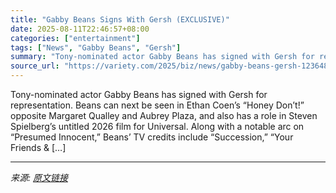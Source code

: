 ```yaml
---
title: "Gabby Beans Signs With Gersh (EXCLUSIVE)"
date: 2025-08-11T22:46:57+08:00
categories: ["entertainment"]
tags: ["News", "Gabby Beans", "Gersh"]
summary: "Tony-nominated actor Gabby Beans has signed with Gersh for representation. Beans can next be seen in Ethan Coen’s &#8220;Honey Don&#8217;t!&#8221; opposite Margaret Qualley and Aubrey Plaza, and also "
source_url: "https://variety.com/2025/biz/news/gabby-beans-gersh-1236487022/"
---
```


Tony-nominated actor Gabby Beans has signed with Gersh for representation. Beans can next be seen in Ethan Coen’s &#8220;Honey Don&#8217;t!&#8221; opposite Margaret Qualley and Aubrey Plaza, and also has a role in Steven Spielberg’s untitled 2026 film for Universal. Along with a notable arc on &#8220;Presumed Innocent,&#8221; Beans&#8217; TV credits include &#8220;Succession,&#8221; &#8220;Your Friends &#38; [&#8230;]

---

*来源: [原文链接](https://variety.com/2025/biz/news/gabby-beans-gersh-1236487022/)*
